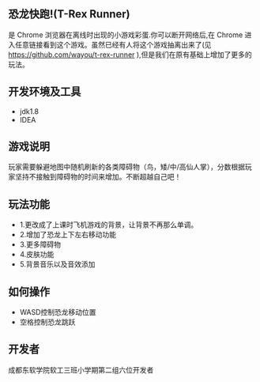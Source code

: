 ## 恐龙快跑!(T-Rex Runner) 

是 Chrome 浏览器在离线时出现的小游戏彩蛋.你可以断开网络后,在 Chrome 进入任意链接看到这个游戏。虽然已经有人将这个游戏抽离出来了(见 https://github.com/wayou/t-rex-runner ),但是我们在原有基础上增加了更多的玩法。

## 开发环境及工具

* jdk1.8
* IDEA

## 游戏说明

玩家需要躲避地图中随机刷新的各类障碍物（鸟，矮/中/高仙人掌），分数根据玩家坚持不接触到障碍物的时间来增加。不断超越自己吧！

## 玩法功能

* 1.更改成了上课时飞机游戏的背景，让背景不再那么单调。
* 2.增加了恐龙上下左右移动功能
* 3.更多障碍物
* 4.皮肤功能
* 5.背景音乐以及音效添加

## 如何操作
* WASD控制恐龙移动位置
* 空格控制恐龙跳跃

## 开发者
成都东软学院软工三班小学期第二组六位开发者

